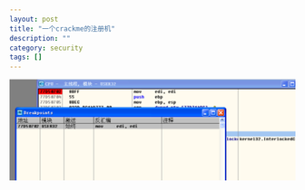 ```yaml
---
layout: post 
title: "一个crackme的注册机"
description: ""
category: security
tags: []
---
```


![image](/assets/images/crackme1_1.png)